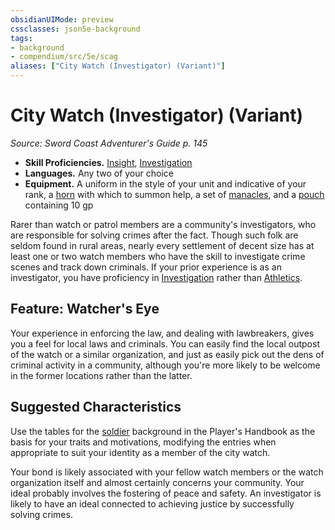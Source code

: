 ```yaml
---
obsidianUIMode: preview
cssclasses: json5e-background
tags:
- background
- compendium/src/5e/scag
aliases: ["City Watch (Investigator) (Variant)"]
---
```

# City Watch (Investigator) (Variant)
*Source: Sword Coast Adventurer's Guide p. 145*  

- **Skill Proficiencies.** [Insight](Mechanics/Rules/skills.md#Insight), [Investigation](Mechanics/Rules/skills.md#Investigation)  
- **Languages.** Any two of your choice  
- **Equipment.** A uniform in the style of your unit and indicative of your rank, a [horn](Mechanics/items/horn.md) with which to summon help, a set of [manacles](Mechanics/items/manacles.md), and a [pouch](Mechanics/items/pouch.md) containing 10 gp  

Rarer than watch or patrol members are a community's investigators, who are responsible for solving crimes after the fact. Though such folk are seldom found in rural areas, nearly every settlement of decent size has at least one or two watch members who have the skill to investigate crime scenes and track down criminals. If your prior experience is as an investigator, you have proficiency in [Investigation](Mechanics/Rules/skills.md#Investigation) rather than [Athletics](Mechanics/Rules/skills.md#Athletics).

## Feature: Watcher's Eye

Your experience in enforcing the law, and dealing with lawbreakers, gives you a feel for local laws and criminals. You can easily find the local outpost of the watch or a similar organization, and just as easily pick out the dens of criminal activity in a community, although you're more likely to be welcome in the former locations rather than the latter.

## Suggested Characteristics

Use the tables for the [soldier](Mechanics/backgrounds/soldier.md) background in the Player's Handbook as the basis for your traits and motivations, modifying the entries when appropriate to suit your identity as a member of the city watch.

Your bond is likely associated with your fellow watch members or the watch organization itself and almost certainly concerns your community. Your ideal probably involves the fostering of peace and safety. An investigator is likely to have an ideal connected to achieving justice by successfully solving crimes.